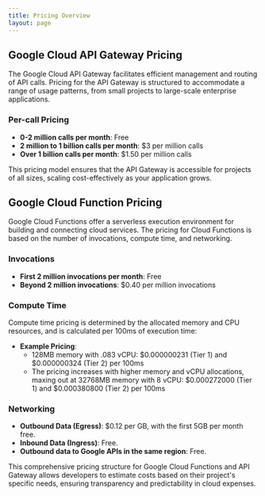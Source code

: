 ```yaml
---
title: Pricing Overview
layout: page
---
```


## Google Cloud API Gateway Pricing

The Google Cloud API Gateway facilitates efficient management and routing of API calls. Pricing for the API Gateway is structured to accommodate a range of usage patterns, from small projects to large-scale enterprise applications.

### Per-call Pricing

- **0-2 million calls per month**: Free
- **2 million to 1 billion calls per month**: $3 per million calls
- **Over 1 billion calls per month**: $1.50 per million calls

This pricing model ensures that the API Gateway is accessible for projects of all sizes, scaling cost-effectively as your application grows.

## Google Cloud Function Pricing

Google Cloud Functions offer a serverless execution environment for building and connecting cloud services. The pricing for Cloud Functions is based on the number of invocations, compute time, and networking.

### Invocations

- **First 2 million invocations per month**: Free
- **Beyond 2 million invocations**: $0.40 per million invocations

### Compute Time

Compute time pricing is determined by the allocated memory and CPU resources, and is calculated per 100ms of execution time:

- **Example Pricing**:
  - 128MB memory with .083 vCPU: $0.000000231 (Tier 1) and $0.000000324 (Tier 2) per 100ms
  - The pricing increases with higher memory and vCPU allocations, maxing out at 32768MB memory with 8 vCPU: $0.000272000 (Tier 1) and $0.000380800 (Tier 2) per 100ms

### Networking

- **Outbound Data (Egress)**: $0.12 per GB, with the first 5GB per month free.
- **Inbound Data (Ingress)**: Free.
- **Outbound data to Google APIs in the same region**: Free.

This comprehensive pricing structure for Google Cloud Functions and API Gateway allows developers to estimate costs based on their project's specific needs, ensuring transparency and predictability in cloud expenses.
